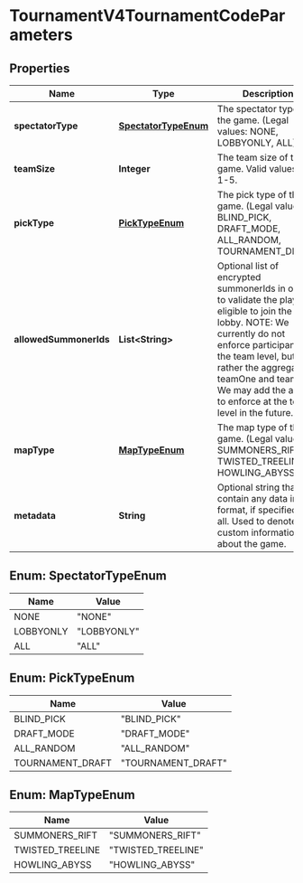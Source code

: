 
# TournamentV4TournamentCodeParameters

## Properties
Name | Type | Description | Notes
------------ | ------------- | ------------- | -------------
**spectatorType** | [**SpectatorTypeEnum**](#SpectatorTypeEnum) | The spectator type of the game.              (Legal values:  NONE,  LOBBYONLY,  ALL) | 
**teamSize** | **Integer** | The team size of the game. Valid values are 1-5. | 
**pickType** | [**PickTypeEnum**](#PickTypeEnum) | The pick type of the game.              (Legal values:  BLIND_PICK,  DRAFT_MODE,  ALL_RANDOM,  TOURNAMENT_DRAFT) | 
**allowedSummonerIds** | **List&lt;String&gt;** | Optional list of encrypted summonerIds in order to validate the players eligible to join the lobby. NOTE: We currently do not enforce participants at the team level, but rather the aggregate of teamOne and teamTwo. We may add the ability to enforce at the team level in the future. |  [optional]
**mapType** | [**MapTypeEnum**](#MapTypeEnum) | The map type of the game.              (Legal values:  SUMMONERS_RIFT,  TWISTED_TREELINE,  HOWLING_ABYSS) | 
**metadata** | **String** | Optional string that may contain any data in any format, if specified at all. Used to denote any custom information about the game. |  [optional]


<a name="SpectatorTypeEnum"></a>
## Enum: SpectatorTypeEnum
Name | Value
---- | -----
NONE | &quot;NONE&quot;
LOBBYONLY | &quot;LOBBYONLY&quot;
ALL | &quot;ALL&quot;


<a name="PickTypeEnum"></a>
## Enum: PickTypeEnum
Name | Value
---- | -----
BLIND_PICK | &quot;BLIND_PICK&quot;
DRAFT_MODE | &quot;DRAFT_MODE&quot;
ALL_RANDOM | &quot;ALL_RANDOM&quot;
TOURNAMENT_DRAFT | &quot;TOURNAMENT_DRAFT&quot;


<a name="MapTypeEnum"></a>
## Enum: MapTypeEnum
Name | Value
---- | -----
SUMMONERS_RIFT | &quot;SUMMONERS_RIFT&quot;
TWISTED_TREELINE | &quot;TWISTED_TREELINE&quot;
HOWLING_ABYSS | &quot;HOWLING_ABYSS&quot;



